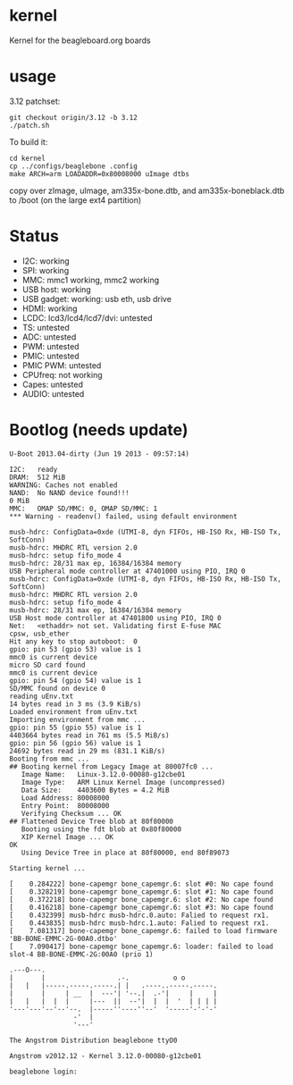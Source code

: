 kernel
======

Kernel for the beagleboard.org boards

usage
======

3.12 patchset:

```
git checkout origin/3.12 -b 3.12
./patch.sh
```

To build it:

```
cd kernel
cp ../configs/beaglebone .config
make ARCH=arm LOADADDR=0x80008000 uImage dtbs
```

copy over zImage, uImage, am335x-bone.dtb, and am335x-boneblack.dtb to /boot (on the large ext4 partition)

Status
======

 * I2C: working
 * SPI: working
 * MMC: mmc1 working, mmc2 working
 * USB host: working
 * USB gadget: working: usb eth, usb drive
 * HDMI: working
 * LCDC: lcd3/lcd4/lcd7/dvi: untested
 * TS: untested
 * ADC: untested
 * PWM: untested
 * PMIC: untested
 * PMIC PWM: untested
 * CPUfreq: not working
 * Capes: untested
 * AUDIO: untested

Bootlog (needs update)
======

```
U-Boot 2013.04-dirty (Jun 19 2013 - 09:57:14)

I2C:   ready
DRAM:  512 MiB
WARNING: Caches not enabled
NAND:  No NAND device found!!!
0 MiB
MMC:   OMAP SD/MMC: 0, OMAP SD/MMC: 1
*** Warning - readenv() failed, using default environment

musb-hdrc: ConfigData=0xde (UTMI-8, dyn FIFOs, HB-ISO Rx, HB-ISO Tx, SoftConn)
musb-hdrc: MHDRC RTL version 2.0
musb-hdrc: setup fifo_mode 4
musb-hdrc: 28/31 max ep, 16384/16384 memory
USB Peripheral mode controller at 47401000 using PIO, IRQ 0
musb-hdrc: ConfigData=0xde (UTMI-8, dyn FIFOs, HB-ISO Rx, HB-ISO Tx, SoftConn)
musb-hdrc: MHDRC RTL version 2.0
musb-hdrc: setup fifo_mode 4
musb-hdrc: 28/31 max ep, 16384/16384 memory
USB Host mode controller at 47401800 using PIO, IRQ 0
Net:   <ethaddr> not set. Validating first E-fuse MAC
cpsw, usb_ether
Hit any key to stop autoboot:  0
gpio: pin 53 (gpio 53) value is 1
mmc0 is current device
micro SD card found
mmc0 is current device
gpio: pin 54 (gpio 54) value is 1
SD/MMC found on device 0
reading uEnv.txt
14 bytes read in 3 ms (3.9 KiB/s)
Loaded environment from uEnv.txt
Importing environment from mmc ...
gpio: pin 55 (gpio 55) value is 1
4403664 bytes read in 761 ms (5.5 MiB/s)
gpio: pin 56 (gpio 56) value is 1
24692 bytes read in 29 ms (831.1 KiB/s)
Booting from mmc ...
## Booting kernel from Legacy Image at 80007fc0 ...
   Image Name:   Linux-3.12.0-00080-g12cbe01
   Image Type:   ARM Linux Kernel Image (uncompressed)
   Data Size:    4403600 Bytes = 4.2 MiB
   Load Address: 80008000
   Entry Point:  80008000
   Verifying Checksum ... OK
## Flattened Device Tree blob at 80f80000
   Booting using the fdt blob at 0x80f80000
   XIP Kernel Image ... OK
OK
   Using Device Tree in place at 80f80000, end 80f89073
```

```
Starting kernel ...

[    0.284222] bone-capemgr bone_capemgr.6: slot #0: No cape found
[    0.328219] bone-capemgr bone_capemgr.6: slot #1: No cape found
[    0.372218] bone-capemgr bone_capemgr.6: slot #2: No cape found
[    0.416218] bone-capemgr bone_capemgr.6: slot #3: No cape found
[    0.432399] musb-hdrc musb-hdrc.0.auto: Falied to request rx1.
[    0.443835] musb-hdrc musb-hdrc.1.auto: Falied to request rx1.
[    7.081317] bone-capemgr bone_capemgr.6: failed to load firmware 'BB-BONE-EMMC-2G-00A0.dtbo'
[    7.090417] bone-capemgr bone_capemgr.6: loader: failed to load slot-4 BB-BONE-EMMC-2G:00A0 (prio 1)

.---O---.
|       |                  .-.           o o
|   |   |-----.-----.-----.| |   .----..-----.-----.
|       |     | __  |  ---'| '--.|  .-'|     |     |
|   |   |  |  |     |---  ||  --'|  |  |  '  | | | |
'---'---'--'--'--.  |-----''----''--'  '-----'-'-'-'
                -'  |
                '---'

The Angstrom Distribution beaglebone ttyO0

Angstrom v2012.12 - Kernel 3.12.0-00080-g12cbe01

beaglebone login:
```

